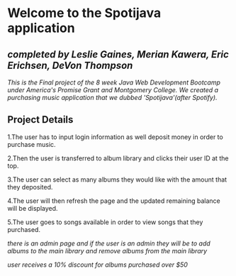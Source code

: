 # Welcome to the Spotijava application

## *completed by Leslie Gaines, Merian Kawera, Eric Erichsen, DeVon Thompson*

*This is the Final project of the 8 week Java Web Development Bootcamp under America's Promise Grant and Montgomery College.*
*We created a purchasing music application that we dubbed 'Spotijava'(after Spotify).*

## Project Details

1.The user has to input login information as well deposit money in order to purchase music.

2.Then the user is transferred to album library and clicks their user ID at the top.

3.The user can select as many albums they would like with the amount that they deposited.

4.The user will then refresh the page and the updated remaining balance will be displayed. 

5.The user goes to songs available in order to view songs that they purchased.

*there is an admin page and if the user is an admin they will be to add albums to the main library and remove albums from the main
library*

*user receives a 10% discount for albums purchased over $50*


